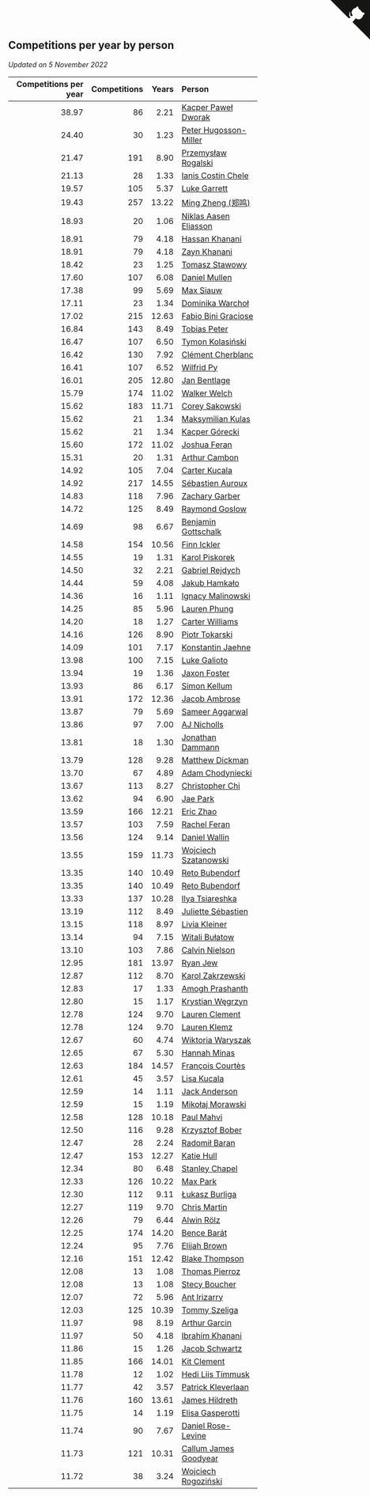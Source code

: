## Competitions per year by person

*Updated on  5 November 2022*

| Competitions per year | Competitions | Years | Person |
| ---: | ---: | ---: | :--- |
| 38.97 | 86 | 2.21 | [Kacper Paweł Dworak](https://www.worldcubeassociation.org/persons/2020DWOR01) |
| 24.40 | 30 | 1.23 | [Peter Hugosson-Miller](https://www.worldcubeassociation.org/persons/2021HUGO01) |
| 21.47 | 191 | 8.90 | [Przemysław Rogalski](https://www.worldcubeassociation.org/persons/2013ROGA02) |
| 21.13 | 28 | 1.33 | [Ianis Costin Chele](https://www.worldcubeassociation.org/persons/2021CHEL01) |
| 19.57 | 105 | 5.37 | [Luke Garrett](https://www.worldcubeassociation.org/persons/2017GARR05) |
| 19.43 | 257 | 13.22 | [Ming Zheng (郑鸣)](https://www.worldcubeassociation.org/persons/2009ZHEN11) |
| 18.93 | 20 | 1.06 | [Niklas Aasen Eliasson](https://www.worldcubeassociation.org/persons/2021ELIA01) |
| 18.91 | 79 | 4.18 | [Hassan Khanani](https://www.worldcubeassociation.org/persons/2018KHAN26) |
| 18.91 | 79 | 4.18 | [Zayn Khanani](https://www.worldcubeassociation.org/persons/2018KHAN28) |
| 18.42 | 23 | 1.25 | [Tomasz Stawowy](https://www.worldcubeassociation.org/persons/2021STAW01) |
| 17.60 | 107 | 6.08 | [Daniel Mullen](https://www.worldcubeassociation.org/persons/2016MULL04) |
| 17.38 | 99 | 5.69 | [Max Siauw](https://www.worldcubeassociation.org/persons/2017SIAU02) |
| 17.11 | 23 | 1.34 | [Dominika Warchoł](https://www.worldcubeassociation.org/persons/2021WARC01) |
| 17.02 | 215 | 12.63 | [Fabio Bini Graciose](https://www.worldcubeassociation.org/persons/2010GRAC02) |
| 16.84 | 143 | 8.49 | [Tobias Peter](https://www.worldcubeassociation.org/persons/2014PETE03) |
| 16.47 | 107 | 6.50 | [Tymon Kolasiński](https://www.worldcubeassociation.org/persons/2016KOLA02) |
| 16.42 | 130 | 7.92 | [Clément Cherblanc](https://www.worldcubeassociation.org/persons/2014CHER05) |
| 16.41 | 107 | 6.52 | [Wilfrid Py](https://www.worldcubeassociation.org/persons/2016PYWI01) |
| 16.01 | 205 | 12.80 | [Jan Bentlage](https://www.worldcubeassociation.org/persons/2010BENT01) |
| 15.79 | 174 | 11.02 | [Walker Welch](https://www.worldcubeassociation.org/persons/2011WELC01) |
| 15.62 | 183 | 11.71 | [Corey Sakowski](https://www.worldcubeassociation.org/persons/2011SAKO01) |
| 15.62 | 21 | 1.34 | [Maksymilian Kulas](https://www.worldcubeassociation.org/persons/2021KULA02) |
| 15.62 | 21 | 1.34 | [Kacper Górecki](https://www.worldcubeassociation.org/persons/2021GORE01) |
| 15.60 | 172 | 11.02 | [Joshua Feran](https://www.worldcubeassociation.org/persons/2011FERA01) |
| 15.31 | 20 | 1.31 | [Arthur Cambon](https://www.worldcubeassociation.org/persons/2021CAMB01) |
| 14.92 | 105 | 7.04 | [Carter Kucala](https://www.worldcubeassociation.org/persons/2015KUCA01) |
| 14.92 | 217 | 14.55 | [Sébastien Auroux](https://www.worldcubeassociation.org/persons/2008AURO01) |
| 14.83 | 118 | 7.96 | [Zachary Garber](https://www.worldcubeassociation.org/persons/2014GARB01) |
| 14.72 | 125 | 8.49 | [Raymond Goslow](https://www.worldcubeassociation.org/persons/2014GOSL01) |
| 14.69 | 98 | 6.67 | [Benjamin Gottschalk](https://www.worldcubeassociation.org/persons/2016GOTT01) |
| 14.58 | 154 | 10.56 | [Finn Ickler](https://www.worldcubeassociation.org/persons/2012ICKL01) |
| 14.55 | 19 | 1.31 | [Karol Piskorek](https://www.worldcubeassociation.org/persons/2021PISK01) |
| 14.50 | 32 | 2.21 | [Gabriel Rejdych](https://www.worldcubeassociation.org/persons/2020REJD01) |
| 14.44 | 59 | 4.08 | [Jakub Hamkało](https://www.worldcubeassociation.org/persons/2018HAMK01) |
| 14.36 | 16 | 1.11 | [Ignacy Malinowski](https://www.worldcubeassociation.org/persons/2021MALI02) |
| 14.25 | 85 | 5.96 | [Lauren Phung](https://www.worldcubeassociation.org/persons/2016PHUN02) |
| 14.20 | 18 | 1.27 | [Carter Williams](https://www.worldcubeassociation.org/persons/2021WILL06) |
| 14.16 | 126 | 8.90 | [Piotr Tokarski](https://www.worldcubeassociation.org/persons/2013TOKA01) |
| 14.09 | 101 | 7.17 | [Konstantin Jaehne](https://www.worldcubeassociation.org/persons/2015JAEH01) |
| 13.98 | 100 | 7.15 | [Luke Galioto](https://www.worldcubeassociation.org/persons/2015GALI02) |
| 13.94 | 19 | 1.36 | [Jaxon Foster](https://www.worldcubeassociation.org/persons/2021FOST01) |
| 13.93 | 86 | 6.17 | [Simon Kellum](https://www.worldcubeassociation.org/persons/2016KELL12) |
| 13.91 | 172 | 12.36 | [Jacob Ambrose](https://www.worldcubeassociation.org/persons/2010AMBR01) |
| 13.87 | 79 | 5.69 | [Sameer Aggarwal](https://www.worldcubeassociation.org/persons/2017AGGA01) |
| 13.86 | 97 | 7.00 | [AJ Nicholls](https://www.worldcubeassociation.org/persons/2015NICH04) |
| 13.81 | 18 | 1.30 | [Jonathan Dammann](https://www.worldcubeassociation.org/persons/2021DAMM01) |
| 13.79 | 128 | 9.28 | [Matthew Dickman](https://www.worldcubeassociation.org/persons/2013DICK01) |
| 13.70 | 67 | 4.89 | [Adam Chodyniecki](https://www.worldcubeassociation.org/persons/2017CHOD02) |
| 13.67 | 113 | 8.27 | [Christopher Chi](https://www.worldcubeassociation.org/persons/2014CHIC01) |
| 13.62 | 94 | 6.90 | [Jae Park](https://www.worldcubeassociation.org/persons/2015PARK24) |
| 13.59 | 166 | 12.21 | [Eric Zhao](https://www.worldcubeassociation.org/persons/2010ZHAO19) |
| 13.57 | 103 | 7.59 | [Rachel Feran](https://www.worldcubeassociation.org/persons/2015FERA01) |
| 13.56 | 124 | 9.14 | [Daniel Wallin](https://www.worldcubeassociation.org/persons/2013WALL03) |
| 13.55 | 159 | 11.73 | [Wojciech Szatanowski](https://www.worldcubeassociation.org/persons/2011SZAT01) |
| 13.35 | 140 | 10.49 | [Reto Bubendorf](https://www.worldcubeassociation.org/persons/2012BUBE01) |
| 13.35 | 140 | 10.49 | [Reto Bubendorf](https://www.worldcubeassociation.org/persons/2012BUBE01) |
| 13.33 | 137 | 10.28 | [Ilya Tsiareshka](https://www.worldcubeassociation.org/persons/2012TERE01) |
| 13.19 | 112 | 8.49 | [Juliette Sébastien](https://www.worldcubeassociation.org/persons/2014SEBA01) |
| 13.15 | 118 | 8.97 | [Livia Kleiner](https://www.worldcubeassociation.org/persons/2013KLEI03) |
| 13.14 | 94 | 7.15 | [Witali Bułatow](https://www.worldcubeassociation.org/persons/2015BUAT01) |
| 13.10 | 103 | 7.86 | [Calvin Nielson](https://www.worldcubeassociation.org/persons/2014NIEL03) |
| 12.95 | 181 | 13.97 | [Ryan Jew](https://www.worldcubeassociation.org/persons/2008JEWR01) |
| 12.87 | 112 | 8.70 | [Karol Zakrzewski](https://www.worldcubeassociation.org/persons/2014ZAKR01) |
| 12.83 | 17 | 1.33 | [Amogh Prashanth](https://www.worldcubeassociation.org/persons/2021PRAS01) |
| 12.80 | 15 | 1.17 | [Krystian Węgrzyn](https://www.worldcubeassociation.org/persons/2021WEGR01) |
| 12.78 | 124 | 9.70 | [Lauren Clement](https://www.worldcubeassociation.org/persons/2013KLEM01) |
| 12.78 | 124 | 9.70 | [Lauren Klemz](https://www.worldcubeassociation.org/persons/2013KLEM01) |
| 12.67 | 60 | 4.74 | [Wiktoria Waryszak](https://www.worldcubeassociation.org/persons/2018WARY01) |
| 12.65 | 67 | 5.30 | [Hannah Minas](https://www.worldcubeassociation.org/persons/2017MINA04) |
| 12.63 | 184 | 14.57 | [François Courtès](https://www.worldcubeassociation.org/persons/2008COUR01) |
| 12.61 | 45 | 3.57 | [Lisa Kucala](https://www.worldcubeassociation.org/persons/2019KUCA01) |
| 12.59 | 14 | 1.11 | [Jack Anderson](https://www.worldcubeassociation.org/persons/2021ANDE05) |
| 12.59 | 15 | 1.19 | [Mikołaj Morawski](https://www.worldcubeassociation.org/persons/2021MORA01) |
| 12.58 | 128 | 10.18 | [Paul Mahvi](https://www.worldcubeassociation.org/persons/2012MAHV01) |
| 12.50 | 116 | 9.28 | [Krzysztof Bober](https://www.worldcubeassociation.org/persons/2013BOBE01) |
| 12.47 | 28 | 2.24 | [Radomił Baran](https://www.worldcubeassociation.org/persons/2020BARA02) |
| 12.47 | 153 | 12.27 | [Katie Hull](https://www.worldcubeassociation.org/persons/2010HULL01) |
| 12.34 | 80 | 6.48 | [Stanley Chapel](https://www.worldcubeassociation.org/persons/2016CHAP04) |
| 12.33 | 126 | 10.22 | [Max Park](https://www.worldcubeassociation.org/persons/2012PARK03) |
| 12.30 | 112 | 9.11 | [Łukasz Burliga](https://www.worldcubeassociation.org/persons/2013BURL01) |
| 12.27 | 119 | 9.70 | [Chris Martin](https://www.worldcubeassociation.org/persons/2013MART03) |
| 12.26 | 79 | 6.44 | [Alwin Rölz](https://www.worldcubeassociation.org/persons/2016ROLZ01) |
| 12.25 | 174 | 14.20 | [Bence Barát](https://www.worldcubeassociation.org/persons/2008BARA01) |
| 12.24 | 95 | 7.76 | [Elijah Brown](https://www.worldcubeassociation.org/persons/2015BROW03) |
| 12.16 | 151 | 12.42 | [Blake Thompson](https://www.worldcubeassociation.org/persons/2010THOM03) |
| 12.08 | 13 | 1.08 | [Thomas Pierroz](https://www.worldcubeassociation.org/persons/2021PIER01) |
| 12.08 | 13 | 1.08 | [Stecy Boucher](https://www.worldcubeassociation.org/persons/2021BOUC01) |
| 12.07 | 72 | 5.96 | [Ant Irizarry](https://www.worldcubeassociation.org/persons/2016IRIZ02) |
| 12.03 | 125 | 10.39 | [Tommy Szeliga](https://www.worldcubeassociation.org/persons/2012SZEL01) |
| 11.97 | 98 | 8.19 | [Arthur Garcin](https://www.worldcubeassociation.org/persons/2014GARC27) |
| 11.97 | 50 | 4.18 | [Ibrahim Khanani](https://www.worldcubeassociation.org/persons/2018KHAN27) |
| 11.86 | 15 | 1.26 | [Jacob Schwartz](https://www.worldcubeassociation.org/persons/2021SCHW01) |
| 11.85 | 166 | 14.01 | [Kit Clement](https://www.worldcubeassociation.org/persons/2008CLEM01) |
| 11.78 | 12 | 1.02 | [Hedi Liis Timmusk](https://www.worldcubeassociation.org/persons/2021TIMM01) |
| 11.77 | 42 | 3.57 | [Patrick Kleverlaan](https://www.worldcubeassociation.org/persons/2019KLEV01) |
| 11.76 | 160 | 13.61 | [James Hildreth](https://www.worldcubeassociation.org/persons/2009HILD01) |
| 11.75 | 14 | 1.19 | [Elisa Gasperotti](https://www.worldcubeassociation.org/persons/2021GASP01) |
| 11.74 | 90 | 7.67 | [Daniel Rose-Levine](https://www.worldcubeassociation.org/persons/2015ROSE01) |
| 11.73 | 121 | 10.31 | [Callum James Goodyear](https://www.worldcubeassociation.org/persons/2012GOOD02) |
| 11.72 | 38 | 3.24 | [Wojciech Rogoziński](https://www.worldcubeassociation.org/persons/2019ROGO04) |


<a href="https://github.com/jonatanklosko/wca_statistics" class="github-corner" aria-label="View source on Github"><svg width="80" height="80" viewBox="0 0 250 250" style="fill:#151513; color:#fff; position: absolute; top: 0; border: 0; right: 0;" aria-hidden="true"><path d="M0,0 L115,115 L130,115 L142,142 L250,250 L250,0 Z"></path><path d="M128.3,109.0 C113.8,99.7 119.0,89.6 119.0,89.6 C122.0,82.7 120.5,78.6 120.5,78.6 C119.2,72.0 123.4,76.3 123.4,76.3 C127.3,80.9 125.5,87.3 125.5,87.3 C122.9,97.6 130.6,101.9 134.4,103.2" fill="currentColor" style="transform-origin: 130px 106px;" class="octo-arm"></path><path d="M115.0,115.0 C114.9,115.1 118.7,116.5 119.8,115.4 L133.7,101.6 C136.9,99.2 139.9,98.4 142.2,98.6 C133.8,88.0 127.5,74.4 143.8,58.0 C148.5,53.4 154.0,51.2 159.7,51.0 C160.3,49.4 163.2,43.6 171.4,40.1 C171.4,40.1 176.1,42.5 178.8,56.2 C183.1,58.6 187.2,61.8 190.9,65.4 C194.5,69.0 197.7,73.2 200.1,77.6 C213.8,80.2 216.3,84.9 216.3,84.9 C212.7,93.1 206.9,96.0 205.4,96.6 C205.1,102.4 203.0,107.8 198.3,112.5 C181.9,128.9 168.3,122.5 157.7,114.1 C157.9,116.9 156.7,120.9 152.7,124.9 L141.0,136.5 C139.8,137.7 141.6,141.9 141.8,141.8 Z" fill="currentColor" class="octo-body"></path></svg></a><style>.github-corner:hover .octo-arm{animation:octocat-wave 560ms ease-in-out}@keyframes octocat-wave{0%,100%{transform:rotate(0)}20%,60%{transform:rotate(-25deg)}40%,80%{transform:rotate(10deg)}}@media (max-width:500px){.github-corner:hover .octo-arm{animation:none}.github-corner .octo-arm{animation:octocat-wave 560ms ease-in-out}}</style>
